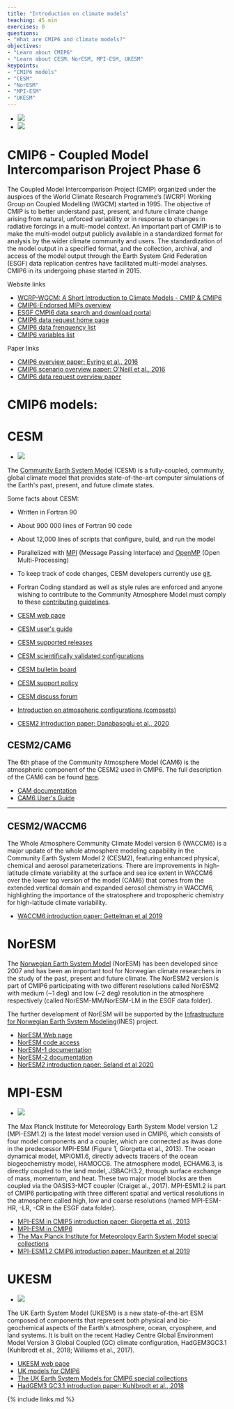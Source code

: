 ```yaml
---
title: "Introduction on climate models"
teaching: 45 min 
exercises: 0
questions:
- "What are CMIP6 and climate models?"
objectives:
- "Learn about CMIP6"
- "Learn about CESM，NorESM, MPI-ESM, UKESM"
keypoints:
- "CMIP6 models"
- "CESM"
- "NorESM"
- "MPI-ESM"
- "UKESM"
---
```


*  <img src="../fig/CMIP_logo_v4.png">
*  <img src="../fig/CMIP6_MIPs.jpg">

# CMIP6 - Coupled Model Intercomparison Project Phase 6

The Coupled Model Intercomparison Project (CMIP) organized under the auspices of the World Climate Research Programme’s (WCRP) Working Group on Coupled Modelling
(WGCM) started in 1995. The objective of CMIP is to better understand past, present, and future climate change arising from natural, unforced variability or in response to changes in radiative forcings in a multi-model context. An important part of CMIP is to make the multi-model output publicly available in a standardized format for analysis by the wider climate community and users. The standardization of the model output in a specified format, and the collection, archival, and access of the model output through the Earth System Grid Federation (ESGF) data replication centres have facilitated multi-model analyses. 
CMIP6 in its undergoing phase started in 2015. 

Website links
*   [WCRP-WGCM: A Short Introduction to Climate Models - CMIP & CMIP6](https://www.wcrp-climate.org/wgcm-cmip)
*   [CMIP6-Endorsed MIPs overview](https://www.wcrp-climate.org/modelling-wgcm-mip-catalogue/modelling-wgcm-cmip6-endorsed-mips)
*   [ESGF CMPI6 data search and download portal](https://esgf-node.llnl.gov/search/cmip6/)
*   [CMIP6 data request home page](http://clipc-services.ceda.ac.uk/dreq/index.html)
*   [CMIP6 data frenquency list](http://clipc-services.ceda.ac.uk/dreq/index/miptable.html)
*   [CMIP6 variables list](http://clipc-services.ceda.ac.uk/dreq/index/var.html)

Paper links
*   [CMIP6 overview paper: Eyring et al., 2016](https://gmd.copernicus.org/articles/9/1937/2016/gmd-9-1937-2016.html)
*   [CMIP6 scenario overview paper: O'Neill et al., 2016](https://gmd.copernicus.org/articles/9/3461/2016/gmd-9-3461-2016.pdf)
*   [CMIP6 data request overview paper](https://gmd.copernicus.org/articles/13/201/2020/)

# CMIP6 models:

# CESM

*  <img src="../fig/cesm01.jpg">

The [Community Earth System Model](http://www.cesm.ucar.edu/) (CESM) is a fully-coupled, community, global climate model that provides state-of-the-art computer simulations of the Earth's past, present, and future climate states.

Some facts about CESM:

*   Written in Fortran 90
*   About 900 000 lines of Fortran 90 code
*   About 12,000 lines of scripts that configure, build, and run the model
*   Parallelized with [MPI](http://www.mpi-forum.org/) (Message Passing Interface) and [OpenMP](http://openmp.org/) (Open Multi-Processing)
*   To keep track of code changes, CESM developers currently use [git](https://en.wikipedia.org/wiki/Git). 
*   Fortran Coding standard as well as style rules are enforced and anyone wishing to contribute to the Community Atmosphere Model must comply to these [contributing guidelines](https://github.com/ESCOMP/CAM/wiki).

*   [CESM web page](http://www.cesm.ucar.edu/)
*   [CESM user's guide](https://escomp.github.io/CESM/release-cesm2/)
*   [CESM supported releases](https://csegweb.cgd.ucar.edu/experiments/public/)
*   [CESM scientifically validated configurations](http://www.cesm.ucar.edu/models/scientifically-supported.html)
*   [CESM bulletin board](http://bb.cgd.ucar.edu/)
*   [CESM support policy](http://www.cesm.ucar.edu/about/support.html)
*   [CESM discuss forum](https://bb.cgd.ucar.edu/cesm/)
*   [Introduction on atmospheric configurations (compsets)](https://ncar.github.io/CAM/doc/build/html/users_guide/atmospheric-configurations.html)
*   [CESM2 introduction paper: Danabasoglu et al., 2020](https://agupubs.onlinelibrary.wiley.com/doi/full/10.1029/2019MS001916)

## CESM2/CAM6

The 6th phase of the Community Atmosphere Model (CAM6) is the atmospheric component of the CESM2 used in CMIP6. The full description of the CAM6 can be found [here](https://ncar.github.io/CAM/doc/build/html/index.html).  

*   [CAM documentation](https://github.com/ESCOMP/CAM/wiki)
*   [CAM6 User's Guide](https://ncar.github.io/CAM/doc/build/html/users_guide/index.html)

* * *

## CESM2/WACCM6

The Whole Atmosphere Community Climate Model version 6 (WACCM6) is a major update of the whole atmosphere modeling capability in the Community Earth System Model 2 (CESM2), featuring enhanced physical, chemical and aerosol parameterizations. There are improvements in high-latitude climate variability at the surface and sea ice extent in WACCM6 over the lower top version of the model (CAM6) that comes from the extended vertical domain and expanded aerosol chemistry in WACCM6, highlighting the importance of the stratosphere and tropospheric chemistry for high-latitude climate variability.

*   [WACCM6 introduction paper: Gettelman et al 2019](https://agupubs.onlinelibrary.wiley.com/doi/full/10.1029/2019JD030943)

# NorESM

The [Norwegian Earth System Model](https://www.noresm.org/) (NorESM) has been developed since 2007 and has been an important tool for Norwegian climate researchers in the study of the past, present and future climate. The NorESM2 version is part of CMIP6 participating with two different resolutions called NorESM2 with medium (~1 deg) and low (~2 deg) resolution in the atmosphere respectively (called NorESM-MM/NorESM-LM in the ESGF data folder).  

The further development of NorESM will be supported by the [Infrastructure for Norwegian Earth System Modeling](https://www.ines.noresm.org/)(INES)  project.  

*   [NorESM Web page](https://www.noresm.org/)
*   [NorESM code access](https://github.com/NorESMhub/NorESM)
*   [NorESM-1 documentation](https://noresm-docs.readthedocs.io/en/noresm1/)
*   [NorESM-2 documentation](https://noresm-docs.readthedocs.io/en/noresm2/)
*   [NorESM2 introduction paper: Seland et al 2020](https://gmd.copernicus.org/articles/13/6165/2020/gmd-13-6165-2020.html)

# MPI-ESM

*  <img src="../fig/MPI-ESM1.2.jpg">

The Max Planck Institute for Meteorology Earth System Model version 1.2 (MPI-ESM1.2) is the latest model version used in CMIP6, which consists of four model components and a coupler, which are connected as itwas done in the predecessor MPI-ESM (Figure 1, Giorgetta et al., 2013). The ocean dynamical model, MPIOM1.6, directly advects tracers of the ocean biogeochemistry model, HAMOCC6. The atmosphere model, ECHAM6.3, is directly coupled to the land model, JSBACH3.2, through surface exchange of mass, momentum, and heat. These two major model blocks are then coupled via the OASIS3-MCT coupler (Craiget al., 2017). MPI-ESM1.2 is part of CMIP6 participating with three different spatial and vertical resolutions in the atmosphere called high, low and coarse resolutions (named MPI-ESM-HR, -LR, -CR in the ESGF data folder). 

*   [MPI-ESM in CMIP5 introduction paper: Giorgetta et al., 2013](https://agupubs.onlinelibrary.wiley.com/doi/full/10.1002/jame.20038)
*   [MPI-ESM in CMIP6](https://mpimet.mpg.de/en/science/projects/integrated-activities/cmip6)
*   [The Max Planck Institute for Meteorology Earth System Model special collections](<add linkl>)
*   [MPI-ESM1.2 CMIP6 introduction paper: Mauritzen et al 2019](https://agupubs.onlinelibrary.wiley.com/doi/full/10.1029/2018MS001400)


# UKESM

*  <img src="../fig/UKESM1.jpg">

The UK Earth System Model (UKESM) is a new state-of-the-art ESM composed of components that represent both physical and bio-geochemical aspects of the Earth's atmosphere, ocean, cryosphere, and land systems. It is built on the recent Hadley Centre Global Environment Model Version 3 Global Coupled (GC) climate configuration, HadGEM3GC3.1 (Kuhlbrodt et al., 2018; Williams et al., 2017). 

*   [UKESM web page](https://ukesm.ac.uk/)
*   [UK models for CMIP6](https://ukesm.ac.uk/cmip6/)
*   [The UK Earth System Models for CMIP6 special collections](https://agupubs.onlinelibrary.wiley.com/doi/toc/10.1002/(ISSN)1942-2466.UKESM1)
*   [HadGEM3 GC3.1 introduction paper: Kuhlbrodt et al., 2018](https://agupubs.onlinelibrary.wiley.com/doi/full/10.1029/2018MS001370)


{% include links.md %}


